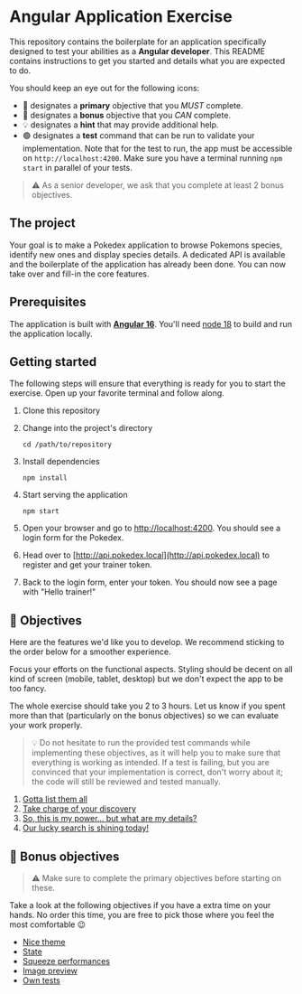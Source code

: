 # Angular Application Exercise

This repository contains the boilerplate for an application specifically designed to test your abilities as a **Angular
developer**. This README contains instructions to get you started and details what you are expected to do.

You should keep an eye out for the following icons:

- 🎯 designates a **primary** objective that you _MUST_ complete.
- 🧠 designates a **bonus** objective that you _CAN_ complete.
- 💡 designates a **hint** that may provide additional help.
- 🟢 designates a **test** command that can be run to validate your implementation. Note that for the test to run, the
  app must be accessible on `http://localhost:4200`. Make sure you have a terminal running `npm start` in parallel of
  your tests.

> ⚠️ As a senior developer, we ask that you complete at least 2 bonus objectives.

## The project

Your goal is to make a Pokedex application to browse Pokemons species, identify new ones and display species details. A
dedicated API is available and the boilerplate of the application has already been done. You can now take over and
fill-in the core features.

## Prerequisites

The application is built with **[Angular 16](https://angular.io/)**. You'll need [node 18](https://nodejs.org/en) to
build and run the application locally.

## Getting started

The following steps will ensure that everything is ready for you to start the exercise. Open up your favorite terminal
and follow along.

1. Clone this repository

2. Change into the project's directory
    ```
    cd /path/to/repository
    ```

3. Install dependencies
    ```shell
    npm install
    ```

4. Start serving the application
    ```shell
    npm start
    ```

5. Open your browser and go to [http://localhost:4200](http://localhost:4200). You should see a login form for the
   Pokedex.

6. Head over to [http://api.pokedex.local](http://api.pokedex.local) to register and get your trainer token.

7. Back to the login form, enter your token. You should now see a page with "Hello trainer!"

## 🎯 Objectives

Here are the features we'd like you to develop. We recommend sticking to the order below for a smoother experience.

Focus your efforts on the functional aspects. Styling should be decent on all kind of screen (mobile, tablet, desktop)
but we don't expect the app to be too fancy.

The whole exercise should take you 2 to 3 hours. Let us know if you spent more than that (particularly on the bonus
objectives) so we can evaluate your work properly.

> 💡 Do not hesitate to run the provided test commands while implementing these objectives, as it will help you to make
> sure that everything is working as intended. If a test is failing, but you are convinced that your implementation is
> correct, don't worry about it; the code will still be reviewed and tested manually.

1. [Gotta list them all](./docs/gotta-list-them-all.md)
2. [Take charge of your discovery](./docs/take-charge-of-your-discovery.md)
3. [So, this is my power... but what are my details?](./docs/so-this-is-my-power-but-what-are-my-details.md)
4. [Our lucky search is shining today!](./docs/our-lucky-search-is-shining-today.md)

## 🧠 Bonus objectives

> ⚠️ Make sure to complete the primary objectives before starting on these.

Take a look at the following objectives if you have a extra time on your hands. No order this time, you are free to pick
those where you feel the most comfortable 😉

- [Nice theme](./docs/nice-theme.md)
- [State](./docs/state.md)
- [Squeeze performances](./docs/squeeze-performances.md)
- [Image preview](./docs/image-preview.md)
- [Own tests](./docs/own-tests.md)
